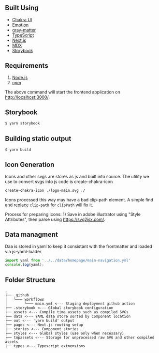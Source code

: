 ## Built Using

* [Chakra UI](https://chakra-ui.com/)
* [Emotion](https://emotion.sh/)
* [gray-matter](https://www.npmjs.com/package/gray-matter)
* [TypeScript](https://www.typescriptlang.org/)
* [Next.js](https://nextjs.org/)
* [MDX](https://github.com/mdx-js/mdx)
* [Storybook](https://storybook.js.org/)

## Requirements

1. [Node.js](https://nodejs.org/)
2. [npm](https://www.npmjs.com/)


The above command will start the frontend application on [http://localhost:3000/](http://localhost:3000).

## Storybook

```bash
$ yarn storybook
```
## Building static output

```bash
$ yarn build
```

## Icon Generation

Icons and other svgs are stores as js and built into source. The utility we use to convert svgs into js code is create-chakra-icon

```bash
create-chakra-icon ./logo-main.svg ./
```

Icons processed this way may have a bad clip-path element.  A simple find and replace ```clip-path``` for ```clipPath``` will fix it.

Process for preparing icons: 1) Save in adobe illustrator using "Style Attributes", then parse using https://svg2jsx.com/.

## Data managment

Daa is stored in yaml to keep it consistant with the frontmatter and loaded via js-yaml-loader

```javascript
import yaml from '../../data/homepage/main-navigation.yml'
console.log(yaml);
```

## Folder Structure

```
.
├── .github
│   └─── workflows
│        └─── main.yml <--- Staging deployment github action
├── .storybook <--- Global storybook configuration
├── assets <--- Compile time assets such as compiled SVGs
├── data <--- YAML data store sorted by component location
├── out <--- 'yarn build' output
├── pages <--- Next.js routing setup
├── stories <--- Component stories
├── styles <--- Global styles (use only when necessary)
├── tmpassets <--- Storage for unprocessed raw SVG and other compiled assets
├── types <--- Typescript extnensions
```
